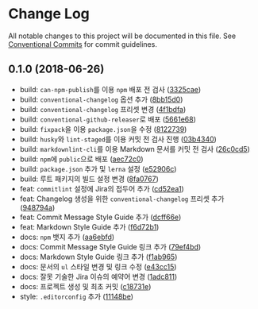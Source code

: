 # Change Log

All notable changes to this project will be documented in this file.
See [Conventional Commits](https://conventionalcommits.org) for commit guidelines.

<a name="0.1.0"></a>
## 0.1.0 (2018-06-26)

* build: `can-npm-publish`를 이용 `npm` 배포 전 검사 ([3325cae](https://github.com/vendys/vendys-guidelines/commit/3325cae))
* build: `conventional-changelog` 옵션 추가 ([8bb15d0](https://github.com/vendys/vendys-guidelines/commit/8bb15d0))
* build: `conventional-changelog` 프리셋 변경 ([4f1bdfa](https://github.com/vendys/vendys-guidelines/commit/4f1bdfa))
* build: `conventional-github-releaser`로 배포 ([5661e68](https://github.com/vendys/vendys-guidelines/commit/5661e68))
* build: `fixpack`을 이용 `package.json`을 수정 ([8122739](https://github.com/vendys/vendys-guidelines/commit/8122739))
* build: `husky`와 `lint-staged`를 이용 커밋 전 검사 진행 ([03b4340](https://github.com/vendys/vendys-guidelines/commit/03b4340))
* build: `markdownlint-cli`를 이용 Markdown 문서를 커밋 전 검사 ([26c0cd5](https://github.com/vendys/vendys-guidelines/commit/26c0cd5))
* build: `npm`에 `public`으로 배포 ([aec72c0](https://github.com/vendys/vendys-guidelines/commit/aec72c0))
* build: `package.json` 추가 및 `lerna` 설정 ([e52906c](https://github.com/vendys/vendys-guidelines/commit/e52906c))
* build: 루트 패키지의 빌드 설정 변경 ([8fa0767](https://github.com/vendys/vendys-guidelines/commit/8fa0767))
* feat: `commitlint` 설정에 Jira의 접두어 추가 ([cd52ea1](https://github.com/vendys/vendys-guidelines/commit/cd52ea1))
* feat: Changelog 생성을 위한 `conventional-changelog` 프리셋 추가 ([948794a](https://github.com/vendys/vendys-guidelines/commit/948794a))
* feat: Commit Message Style Guide 추가 ([dcff66e](https://github.com/vendys/vendys-guidelines/commit/dcff66e))
* feat: Markdown Style Guide 추가 ([f6d72b1](https://github.com/vendys/vendys-guidelines/commit/f6d72b1))
* docs: `npm` 뱃지 추가 ([aa6ebfd](https://github.com/vendys/vendys-guidelines/commit/aa6ebfd))
* docs: Commit Message Style Guide 링크 추가 ([79ef4bd](https://github.com/vendys/vendys-guidelines/commit/79ef4bd))
* docs: Markdown Style Guide 링크 추가 ([f1ab965](https://github.com/vendys/vendys-guidelines/commit/f1ab965))
* docs: 문서의 `ul` 스타일 변경 및 링크 수정 ([e43cc15](https://github.com/vendys/vendys-guidelines/commit/e43cc15))
* docs: 잘못 기술한 Jira 이슈의 예약어 변경 ([1adc811](https://github.com/vendys/vendys-guidelines/commit/1adc811))
* docs: 프로젝트 생성 및 최초 커밋 ([c18731e](https://github.com/vendys/vendys-guidelines/commit/c18731e))
* style: `.editorconfig` 추가 ([11148be](https://github.com/vendys/vendys-guidelines/commit/11148be))
